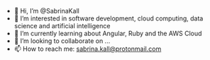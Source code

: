 - 👋 Hi, I’m @SabrinaKall
- 👀 I’m interested in software development, cloud computing, data science and artificial intelligence
- 🌱 I’m currently learning about Angular, Ruby and the AWS Cloud
- 💞️ I’m looking to collaborate on ...
- 📫 How to reach me: sabrina.kall@protonmail.com

<!---
SabrinaKall/SabrinaKall is a ✨ special ✨ repository because its `README.md` (this file) appears on your GitHub profile.
You can click the Preview link to take a look at your changes.
--->

